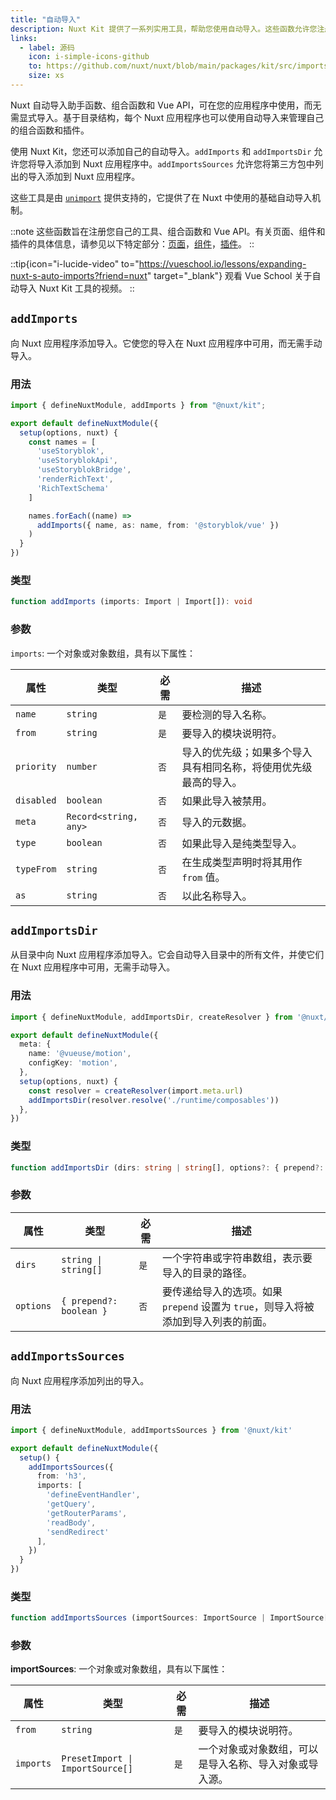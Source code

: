 ```yaml
---
title: "自动导入"
description: Nuxt Kit 提供了一系列实用工具，帮助您使用自动导入。这些函数允许您注册自己的工具、组合函数和 Vue API。
links:
  - label: 源码
    icon: i-simple-icons-github
    to: https://github.com/nuxt/nuxt/blob/main/packages/kit/src/imports.ts
    size: xs
---
```


Nuxt 自动导入助手函数、组合函数和 Vue API，可在您的应用程序中使用，而无需显式导入。基于目录结构，每个 Nuxt 应用程序也可以使用自动导入来管理自己的组合函数和插件。

使用 Nuxt Kit，您还可以添加自己的自动导入。`addImports` 和 `addImportsDir` 允许您将导入添加到 Nuxt 应用程序中。`addImportsSources` 允许您将第三方包中列出的导入添加到 Nuxt 应用程序。

这些工具是由 [`unimport`](https://github.com/unjs/unimport) 提供支持的，它提供了在 Nuxt 中使用的基础自动导入机制。

::note
这些函数旨在注册您自己的工具、组合函数和 Vue API。有关页面、组件和插件的具体信息，请参见以下特定部分：[页面](/docs/api/kit/pages)，[组件](/docs/api/kit/components)，[插件](/docs/api/kit/plugins)。
::

::tip{icon="i-lucide-video" to="https://vueschool.io/lessons/expanding-nuxt-s-auto-imports?friend=nuxt" target="_blank"}
观看 Vue School 关于自动导入 Nuxt Kit 工具的视频。
::

## `addImports`

向 Nuxt 应用程序添加导入。它使您的导入在 Nuxt 应用程序中可用，而无需手动导入。

### 用法

```ts twoslash
import { defineNuxtModule, addImports } from "@nuxt/kit";

export default defineNuxtModule({
  setup(options, nuxt) {
    const names = [
      'useStoryblok',
      'useStoryblokApi',
      'useStoryblokBridge',
      'renderRichText',
      'RichTextSchema'
    ]

    names.forEach((name) =>
      addImports({ name, as: name, from: '@storyblok/vue' })
    )
  }
})
```

### 类型

```ts
function addImports (imports: Import | Import[]): void
```

### 参数

`imports`: 一个对象或对象数组，具有以下属性：

| 属性               | 类型                         | 必需 | 描述                                                                                                     |
| ------------------ | ---------------------------- | ---- | -------------------------------------------------------------------------------------------------------- |
| `name`             | `string`                     | `是` | 要检测的导入名称。                                                                                     |
| `from`             | `string`                     | `是` | 要导入的模块说明符。                                                                                   |
| `priority`         | `number`                     | `否` | 导入的优先级；如果多个导入具有相同名称，将使用优先级最高的导入。                                       |
| `disabled`         | `boolean`                    | `否` | 如果此导入被禁用。                                                                                     |
| `meta`             | `Record<string, any>`        | `否` | 导入的元数据。                                                                                         |
| `type`             | `boolean`                    | `否` | 如果此导入是纯类型导入。                                                                               |
| `typeFrom`         | `string`                     | `否` | 在生成类型声明时将其用作 `from` 值。                                                                   |
| `as`               | `string`                     | `否` | 以此名称导入。                                                                                         |

## `addImportsDir`

从目录中向 Nuxt 应用程序添加导入。它会自动导入目录中的所有文件，并使它们在 Nuxt 应用程序中可用，无需手动导入。

### 用法

```ts twoslash
import { defineNuxtModule, addImportsDir, createResolver } from '@nuxt/kit'

export default defineNuxtModule({
  meta: {
    name: '@vueuse/motion',
    configKey: 'motion',
  },
  setup(options, nuxt) {
    const resolver = createResolver(import.meta.url)
    addImportsDir(resolver.resolve('./runtime/composables'))
  },
})
```

### 类型

```ts
function addImportsDir (dirs: string | string[], options?: { prepend?: boolean }): void
```

### 参数

| 属性               | 类型                         | 必需 | 描述                                                                                                     |
| ------------------ | ---------------------------- | ---- | -------------------------------------------------------------------------------------------------------- |
| `dirs`             | `string \| string[]`        | `是` | 一个字符串或字符串数组，表示要导入的目录的路径。                                                        |
| `options`          | `{ prepend?: boolean }`     | `否` | 要传递给导入的选项。如果 `prepend` 设置为 `true`，则导入将被添加到导入列表的前面。                    |

## `addImportsSources`

向 Nuxt 应用程序添加列出的导入。

### 用法

```ts twoslash
import { defineNuxtModule, addImportsSources } from '@nuxt/kit'

export default defineNuxtModule({
  setup() {
    addImportsSources({
      from: 'h3',
      imports: [
        'defineEventHandler',
        'getQuery',
        'getRouterParams',
        'readBody',
        'sendRedirect'
      ],
    })
  }
})
```

### 类型

```ts
function addImportsSources (importSources: ImportSource | ImportSource[]): void
```

### 参数

**importSources**: 一个对象或对象数组，具有以下属性：

| 属性               | 类型                         | 必需 | 描述                                                                                                     |
| ------------------ | ---------------------------- | ---- | -------------------------------------------------------------------------------------------------------- |
| `from`             | `string`                     | `是` | 要导入的模块说明符。                                                                                   |
| `imports`          | `PresetImport \| ImportSource[]`  | `是` | 一个对象或对象数组，可以是导入名称、导入对象或导入源。                                                 |
